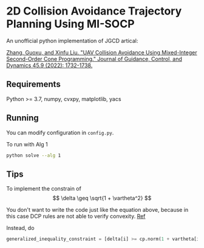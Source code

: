 # 2D Collision Avoidance Trajectory Planning Using MI-SOCP

An unofficial python implementation of JGCD artical:

[Zhang, Guoxu, and Xinfu Liu. "UAV Collision Avoidance Using Mixed-Integer Second-Order Cone Programming." Journal of Guidance, Control, and Dynamics 45.9 (2022): 1732-1738.](https://www.researchgate.net/publication/360330736_UAV_Collision_Avoidance_Using_Mixed-Integer_Second-Order_Cone_Programming)

## Requirements

Python >= 3.7, numpy, cvxpy, matplotlib, yacs

## Running

You can modify configuration in `config.py`.

To run with Alg 1
```bash
python solve --alg 1
```

## Tips

To implement the constrain of 
$$
\delta \geq \sqrt{1 + \vartheta^2}
$$

You don't want to write the code just like the equation above, because in this case DCP rules are not able to verify convexity. [Ref](https://dcp.stanford.edu/rules)

Instead, do
```python
generalized_inequality_constraint = [delta[i] >= cp.norm(1 + vartheta[i]) for i in range(N)]
```
